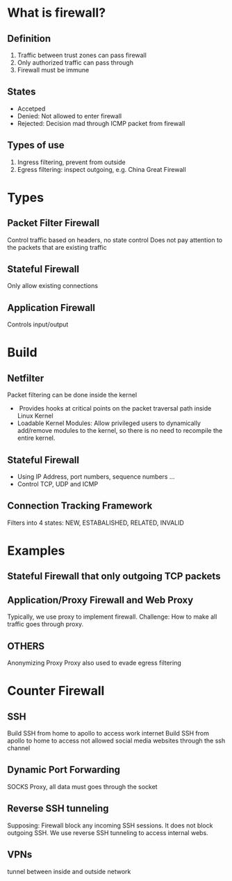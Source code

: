 # What is firewall? 
## Definition
1. Traffic between trust zones can pass firewall
2. Only authorized traffic can pass through
3. Firewall must be immune
## States
- Accetped
- Denied: Not allowed to enter firewall
- Rejected: Decision mad through ICMP packet from firewall
## Types of use
1. Ingress filtering, prevent from outside
2. Egress filtering: inspect outgoing, e.g. China Great Firewall
# Types
## Packet Filter Firewall
Control traffic based on headers, no state control
Does not pay attention to the packets that are  existing traffic
## Stateful Firewall
Only allow existing connections
## Application Firewall
Controls input/output
# Build
## Netfilter
Packet filtering can be done inside the kernel
-  Provides hooks at critical points on the packet traversal path inside Linux Kernel
- Loadable Kernel Modules: Allow privileged users to dynamically add/remove modules to the kernel, so there is no need to recompile the entire kernel.

## Stateful Firewall
- Using IP Address, port numbers, sequence numbers ...
- Control TCP, UDP and ICMP
## Connection Tracking Framework
Filters into 4 states: NEW, ESTABALISHED, RELATED, INVALID

# Examples
## Stateful Firewall that only outgoing TCP packets
## Application/Proxy Firewall and Web Proxy
Typically, we use proxy to implement firewall. 
Challenge: How to make all traffic goes through proxy. 
## OTHERS

Anonymizing Proxy
Proxy also used to evade egress filtering

# Counter Firewall
## SSH 
Build SSH from home to apollo to access work internet
Build SSH from apollo to home to access not allowed social media websites through the ssh channel

## Dynamic Port Forwarding
SOCKS Proxy, all data must goes through the socket
## Reverse SSH tunneling
Supposing: 
Firewall block any incoming SSH sessions. 
It does not block outgoing SSH. 
We use reverse SSH tunneling to access internal webs. 

## VPNs
tunnel between inside and outside network